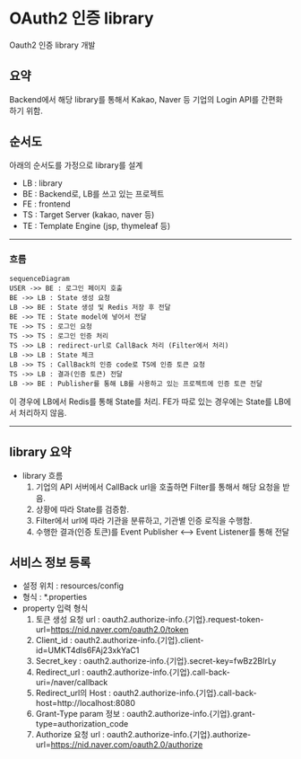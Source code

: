 # OAuth2 인증 library


Oauth2 인증 library 개발

## 요약
Backend에서 해당 library를 통해서 Kakao, Naver 등 기업의 Login API를 간편화 하기 위함.

## 순서도

아래의 순서도를 가정으로 library를 설계

* LB : library
* BE : Backend로, LB를 쓰고 있는 프로젝트
* FE : frontend
* TS : Target Server (kakao, naver 등)
* TE : Template Engine (jsp, thymeleaf 등)

***

### 흐름
```mermaid
sequenceDiagram
USER ->> BE : 로그인 페이지 호출
BE ->> LB : State 생성 요청
LB ->> BE : State 생성 및 Redis 저장 후 전달
BE ->> TE : State model에 넣어서 전달
TE ->> TS : 로그인 요청
TS ->> TS : 로그인 인증 처리
TS ->> LB : redirect-url로 CallBack 처리 (Filter에서 처리)
LB ->> LB : State 체크
LB ->> TS : CallBack의 인증 code로 TS에 인증 토큰 요청
TS ->> LB : 결과(인증 토큰) 전달
LB ->> BE : Publisher를 통해 LB를 사용하고 있는 프로젝트에 인증 토큰 전달
```
이 경우에 LB에서 Redis를 통해 State를 처리.
FE가 따로 있는 경우에는 State를 LB에서 처리하지 않음.

***

## library 요약
* library 흐름
    1. 기업의 API 서버에서 CallBack url을 호출하면 Filter를 통해서 해당 요청을 받음.
    2. 상황에 따라 State를 검증함.
    3. Filter에서 url에 따라 기관을 분류하고, 기관별 인증 로직을 수행함.
    4. 수행한 결과(인증 토큰)를 Event Publisher <--> Event Listener를 통해 전달

## 서비스 정보 등록
* 설정 위치 : resources/config
* 형식 : *.properties
* property 입력 형식
    1. 토큰 생성 요청 url : oauth2.authorize-info.{기업}.request-token-url=https://nid.naver.com/oauth2.0/token
    2. Client_id : oauth2.authorize-info.{기업}.client-id=UMKT4dIs6FAj23xkYaC1
    3. Secret_key : oauth2.authorize-info.{기업}.secret-key=fwBz2BIrLy
    4. Redirect_url : oauth2.authorize-info.{기업}.call-back-uri=/naver/callback
    5. Redirect_url의 Host : oauth2.authorize-info.{기업}.call-back-host=http://localhost:8080
    6. Grant-Type param 정보 : oauth2.authorize-info.{기업}.grant-type=authorization_code
    7. Authorize 요청 url : oauth2.authorize-info.{기업}.authorize-url=https://nid.naver.com/oauth2.0/authorize


